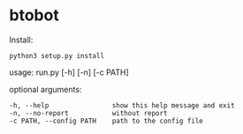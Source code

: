 # btobot

Install:

    python3 setup.py install

usage: run.py [-h] [-n] [-c PATH]

optional arguments:

    -h, --help                show this help message and exit
    -n, --no-report           without report
    -c PATH, --config PATH    path to the config file
